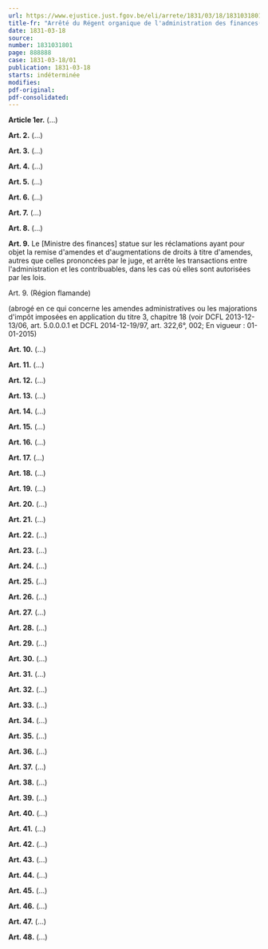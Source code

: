 ```yaml
---
url: https://www.ejustice.just.fgov.be/eli/arrete/1831/03/18/1831031801/justel
title-fr: "Arrêté du Régent organique de l'administration des finances(NOTE : Consultation des versions antérieures à partir du 29-01-2015 et mise à jour au 29-01-2015)"
date: 1831-03-18
source:
number: 1831031801
page: 888888
case: 1831-03-18/01
publication: 1831-03-18
starts: indéterminée
modifies:
pdf-original:
pdf-consolidated:
---
```


**Article 1er.** (...)

**Art. 2.** (...)

**Art. 3.** (...)

**Art. 4.** (...)

**Art. 5.** (...)

**Art. 6.** (...)

**Art. 7.** (...)

**Art. 8.** (...)

**Art. 9.** Le [Ministre des finances] statue sur les réclamations ayant pour objet la remise d'amendes et d'augmentations de droits à titre d'amendes, autres que celles prononcées par le juge, et arrête les transactions entre l'administration et les contribuables, dans les cas où elles sont autorisées par les lois.

Art. 9. (Région flamande)

(abrogé en ce qui concerne les amendes administratives ou les majorations d'impôt imposées en application du titre 3, chapitre 18 (voir DCFL 2013-12-13/06, art. 5.0.0.0.1 et DCFL 2014-12-19/97, art. 322,6°, 002; En vigueur : 01-01-2015) 

**Art. 10.** (...)

**Art. 11.** (...)

**Art. 12.** (...)

**Art. 13.** (...)

**Art. 14.** (...)

**Art. 15.** (...)

**Art. 16.** (...)

**Art. 17.** (...)

**Art. 18.** (...)

**Art. 19.** (...)

**Art. 20.** (...)

**Art. 21.** (...)

**Art. 22.** (...)

**Art. 23.** (...)

**Art. 24.** (...)

**Art. 25.** (...)

**Art. 26.** (...)

**Art. 27.** (...)

**Art. 28.** (...)

**Art. 29.** (...)

**Art. 30.** (...)

**Art. 31.** (...)

**Art. 32.** (...)

**Art. 33.** (...)

**Art. 34.** (...)

**Art. 35.** (...)

**Art. 36.** (...)

**Art. 37.** (...)

**Art. 38.** (...)

**Art. 39.** (...)

**Art. 40.** (...)

**Art. 41.** (...)

**Art. 42.** (...)

**Art. 43.** (...)

**Art. 44.** (...)

**Art. 45.** (...)

**Art. 46.** (...)

**Art. 47.** (...)

**Art. 48.** (...)
